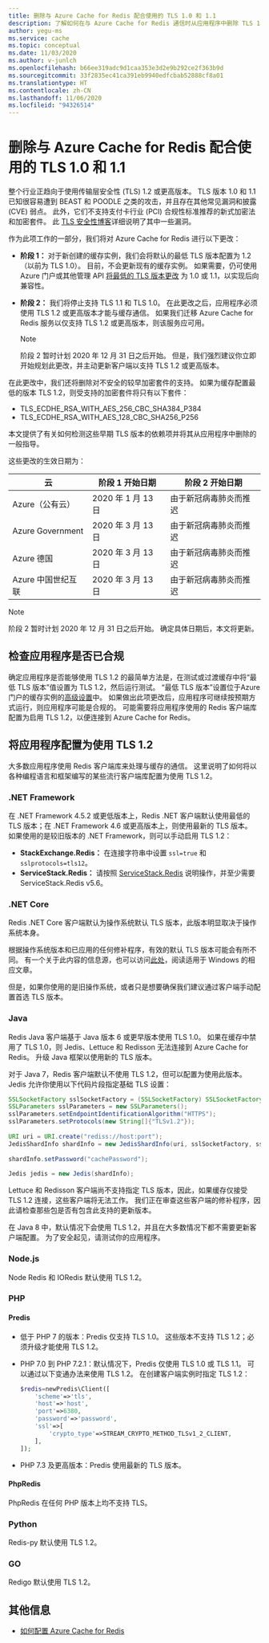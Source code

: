 ```yaml
---
title: 删除与 Azure Cache for Redis 配合使用的 TLS 1.0 和 1.1
description: 了解如何在与 Azure Cache for Redis 通信时从应用程序中删除 TLS 1.0 和 1.1
author: yegu-ms
ms.service: cache
ms.topic: conceptual
ms.date: 11/03/2020
ms.author: v-junlch
ms.openlocfilehash: b66ee319adc9d1caa353e3d2e9b292ce2f363b9d
ms.sourcegitcommit: 33f2835ec41ca391eb9940edfcbab52888cf8a01
ms.translationtype: HT
ms.contentlocale: zh-CN
ms.lasthandoff: 11/06/2020
ms.locfileid: "94326514"
---
```

# <a name="remove-tls-10-and-11-from-use-with-azure-cache-for-redis"></a>删除与 Azure Cache for Redis 配合使用的 TLS 1.0 和 1.1

整个行业正趋向于使用传输层安全性 (TLS) 1.2 或更高版本。 TLS 版本 1.0 和 1.1 已知很容易遭到 BEAST 和 POODLE 之类的攻击，并且存在其他常见漏洞和披露 (CVE) 弱点。 此外，它们不支持支付卡行业 (PCI) 合规性标准推荐的新式加密法和加密套件。 此 [TLS 安全性博客](https://www.acunetix.com/blog/articles/tls-vulnerabilities-attacks-final-part/)详细说明了其中一些漏洞。

作为此项工作的一部分，我们将对 Azure Cache for Redis 进行以下更改：

* **阶段 1：** 对于新创建的缓存实例，我们会将默认的最低 TLS 版本配置为 1.2（以前为 TLS 1.0）。 目前，不会更新现有的缓存实例。 如果需要，仍可使用 Azure 门户或其他管理 API [将最低的 TLS 版本更改](cache-configure.md#access-ports) 为 1.0 或 1.1，以实现后向兼容性。
* **阶段 2：** 我们将停止支持 TLS 1.1 和 TLS 1.0。 在此更改之后，应用程序必须使用 TLS 1.2 或更高版本才能与缓存通信。 如果我们迁移 Azure Cache for Redis 服务以仅支持 TLS 1.2 或更高版本，则该服务应可用。

  > [!NOTE]
  > 阶段 2 暂时计划 2020 年 12 月 31 日之后开始。 但是，我们强烈建议你立即开始规划此更改，并主动更新客户端以支持 TLS 1.2 或更高版本。 
  >

在此更改中，我们还将删除对不安全的较早加密套件的支持。 如果为缓存配置最低的版本 TLS 1.2，则受支持的加密套件将只有以下套件：

* TLS_ECDHE_RSA_WITH_AES_256_CBC_SHA384_P384
* TLS_ECDHE_RSA_WITH_AES_128_CBC_SHA256_P256

本文提供了有关如何检测这些早期 TLS 版本的依赖项并将其从应用程序中删除的一般指导。

这些更改的生效日期为：

| 云                | 阶段 1 开始日期 | 阶段 2 开始日期         |
|----------------------|--------------------|----------------------------|
| Azure（公有云）       |  2020 年 1 月 13 日  | 由于新冠病毒肺炎而推迟  |
| Azure Government     |  2020 年 3 月 13 日    | 由于新冠病毒肺炎而推迟  |
| Azure 德国        |  2020 年 3 月 13 日    | 由于新冠病毒肺炎而推迟  |
| Azure 中国世纪互联 |  2020 年 3 月 13 日    | 由于新冠病毒肺炎而推迟  |

> [!NOTE]
> 阶段 2 暂时计划 2020 年 12 月 31 日之后开始。 确定具体日期后，本文将更新。
>

## <a name="check-whether-your-application-is-already-compliant"></a>检查应用程序是否已合规

确定应用程序是否能够使用 TLS 1.2 的最简单方法是，在测试或过渡缓存中将“最低 TLS 版本”值设置为 TLS 1.2，然后运行测试。 “最低 TLS 版本”设置位于Azure 门户的缓存实例的[高级设置](cache-configure.md#advanced-settings)中。  如果做出此项更改后，应用程序可继续按预期方式运行，则应用程序可能是合规的。 可能需要将应用程序使用的 Redis 客户端库配置为启用 TLS 1.2，以便连接到 Azure Cache for Redis。

## <a name="configure-your-application-to-use-tls-12"></a>将应用程序配置为使用 TLS 1.2

大多数应用程序使用 Redis 客户端库来处理与缓存的通信。 这里说明了如何将以各种编程语言和框架编写的某些流行客户端库配置为使用 TLS 1.2。

### <a name="net-framework"></a>.NET Framework

在 .NET Framework 4.5.2 或更低版本上，Redis .NET 客户端默认使用最低的 TLS 版本；在 .NET Framework 4.6 或更高版本上，则使用最新的 TLS 版本。 如果使用的是较旧版本的 .NET Framework，则可以手动启用 TLS 1.2：

* **StackExchange.Redis：** 在连接字符串中设置 `ssl=true` 和 `sslprotocols=tls12`。
* **ServiceStack.Redis：** 请按照 [ServiceStack.Redis](https://github.com/ServiceStack/ServiceStack.Redis#servicestackredis-ssl-support) 说明操作，并至少需要 ServiceStack.Redis v5.6。

### <a name="net-core"></a>.NET Core

Redis .NET Core 客户端默认为操作系统默认 TLS 版本，此版本明显取决于操作系统本身。 

根据操作系统版本和已应用的任何修补程序，有效的默认 TLS 版本可能会有所不同。 有一个关于此内容的信息源，也可以访问[此处](https://docs.microsoft.com/dotnet/framework/network-programming/tls#support-for-tls-12)，阅读适用于 Windows 的相应文章。 

但是，如果你使用的是旧操作系统，或者只是想要确保我们建议通过客户端手动配置首选 TLS 版本。


### <a name="java"></a>Java

Redis Java 客户端基于 Java 版本 6 或更早版本使用 TLS 1.0。 如果在缓存中禁用了 TLS 1.0，则 Jedis、Lettuce 和 Redisson 无法连接到 Azure Cache for Redis。 升级 Java 框架以使用新的 TLS 版本。

对于 Java 7，Redis 客户端默认不使用 TLS 1.2，但可以配置为使用此版本。 Jedis 允许你使用以下代码片段指定基础 TLS 设置：

``` Java
SSLSocketFactory sslSocketFactory = (SSLSocketFactory) SSLSocketFactory.getDefault();
SSLParameters sslParameters = new SSLParameters();
sslParameters.setEndpointIdentificationAlgorithm("HTTPS");
sslParameters.setProtocols(new String[]{"TLSv1.2"});
 
URI uri = URI.create("rediss://host:port");
JedisShardInfo shardInfo = new JedisShardInfo(uri, sslSocketFactory, sslParameters, null);
 
shardInfo.setPassword("cachePassword");
 
Jedis jedis = new Jedis(shardInfo);
```

Lettuce 和 Redisson 客户端尚不支持指定 TLS 版本，因此，如果缓存仅接受 TLS 1.2 连接，这些客户端将无法工作。 我们正在审查这些客户端的修补程序，因此请检查那些包是否有包含此支持的更新版本。

在 Java 8 中，默认情况下会使用 TLS 1.2，并且在大多数情况下都不需要更新客户端配置。 为了安全起见，请测试你的应用程序。

### <a name="nodejs"></a>Node.js

Node Redis 和 IORedis 默认使用 TLS 1.2。

### <a name="php"></a>PHP

#### <a name="predis"></a>Predis
 
* 低于 PHP 7 的版本：Predis 仅支持 TLS 1.0。 这些版本不支持 TLS 1.2；必须升级才能使用 TLS 1.2。
 
* PHP 7.0 到 PHP 7.2.1：默认情况下，Predis 仅使用 TLS 1.0 或 TLS 1.1。 可以通过以下变通办法来使用 TLS 1.2。 在创建客户端实例时指定 TLS 1.2：

  ``` PHP
  $redis=newPredis\Client([
      'scheme'=>'tls',
      'host'=>'host',
      'port'=>6380,
      'password'=>'password',
      'ssl'=>[
          'crypto_type'=>STREAM_CRYPTO_METHOD_TLSv1_2_CLIENT,
      ],
  ]);
  ```

* PHP 7.3 及更高版本：Predis 使用最新的 TLS 版本。

#### <a name="phpredis"></a>PhpRedis

PhpRedis 在任何 PHP 版本上均不支持 TLS。

### <a name="python"></a>Python

Redis-py 默认使用 TLS 1.2。

### <a name="go"></a>GO

Redigo 默认使用 TLS 1.2。

## <a name="additional-information"></a>其他信息

- [如何配置 Azure Cache for Redis](cache-configure.md)

